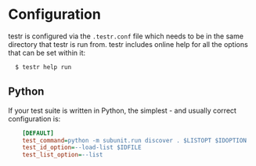 # Configuration

testr is configured via the `.testr.conf` file which needs to be in the same
directory that testr is run from. testr includes online help for all the
options that can be set within it:

```sh
  $ testr help run
```

## Python

If your test suite is written in Python, the simplest - and usually correct
configuration is:

```ini
    [DEFAULT]
    test_command=python -m subunit.run discover . $LISTOPT $IDOPTION
    test_id_option=--load-list $IDFILE
    test_list_option=--list
```

